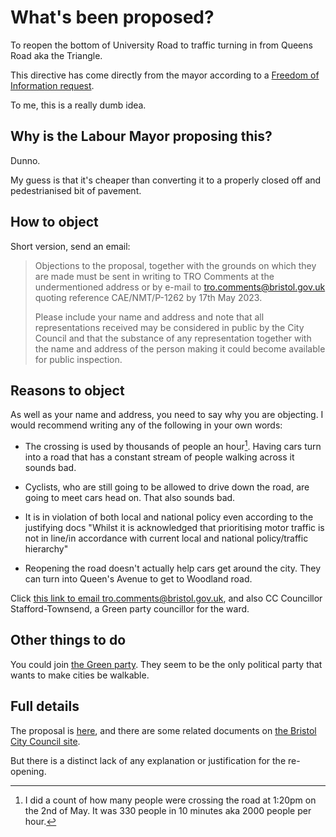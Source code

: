 
# What's been proposed?

To reopen the bottom of University Road to traffic turning in from Queens Road aka the Triangle.

This directive has come directly from the mayor according to a [Freedom of Information request](https://www.bristol247.com/news-and-features/news/mayors-office-want-road-reopened-cars-provide-most-direct-route-drivers/). 

To me, this is a really dumb idea.

## Why is the Labour Mayor proposing this?

Dunno.

My guess is that it's cheaper than converting it to a properly closed off and pedestrianised bit of pavement.

## How to object 

Short version, send an email:

> Objections to the proposal, together with the grounds on which they are made must be 
> sent in writing to TRO Comments at the undermentioned address or by e-mail to
> tro.comments@bristol.gov.uk quoting reference CAE/NMT/P-1262 by 17th May 2023.
>
> Please include your name and address and note that all representations received may be
> considered in public by the City Council and that the substance of any representation
> together with the name and address of the person making it could become available 
> for public inspection. 


## Reasons to object

As well as your name and address, you need to say why you are objecting. I would recommend writing any of the following in your own words:

* The crossing is used by thousands of people an hour[^number_of_pedestrians]. Having cars turn into a road that has a constant stream of people walking across it sounds bad.

* Cyclists, who are still going to be allowed to drive down the road, are going to meet cars head on. That also sounds bad.

* It is in violation of both local and national policy even according to the justifying docs "Whilst it is acknowledged that prioritising motor traffic is not in line/in accordance with current local and national policy/traffic hierarchy"

* Reopening the road doesn't actually help cars get around the city. They can turn into Queen's Avenue to get to Woodland road.

Click <a href="mailto:tro.comments@bristol.gov.uk?Subject=I%20object%20to%20CAE%2FNMT%2FP-1262&cc=cllr.Ani.Stafford-Townsend%40Bristol.gov.uk" target='_blank'>this link to email tro.comments@bristol.gov.uk</a>, and also CC Councillor Stafford-Townsend, a Green party councillor for the ward.

## Other things to do

You could join [the Green party](https://join.greenparty.org.uk/). They seem to be the only political party that wants to make cities be walkable.

## Full details

The proposal is [here](https://www.bristol.gov.uk/files/documents/6207-notice-of-proposals-p-1262/file), and there are some related documents on [the Bristol City Council site](https://www.bristol.gov.uk/residents/streets-travel/make-a-comment-on-traffic-regulation-orders-tros).

But there is a distinct lack of any explanation or justification for the re-opening.

[^number_of_pedestrians]: I did a count of how many people were crossing the road at 1:20pm on the 2nd of May. It was 330 people in 10 minutes aka 2000 people per hour. 